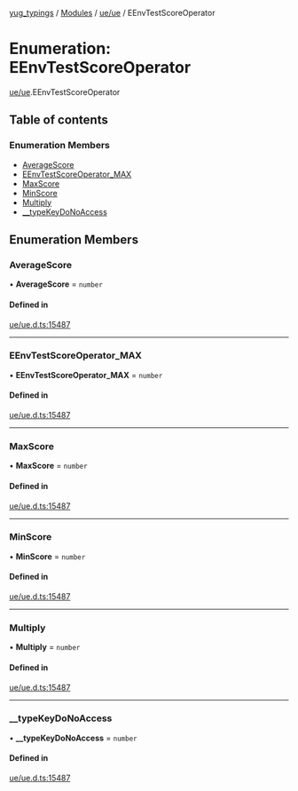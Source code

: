 [yug_typings](../README.md) / [Modules](../modules.md) / [ue/ue](../modules/ue_ue.md) / EEnvTestScoreOperator

# Enumeration: EEnvTestScoreOperator

[ue/ue](../modules/ue_ue.md).EEnvTestScoreOperator

## Table of contents

### Enumeration Members

- [AverageScore](ue_ue.EEnvTestScoreOperator.md#averagescore)
- [EEnvTestScoreOperator\_MAX](ue_ue.EEnvTestScoreOperator.md#eenvtestscoreoperator_max)
- [MaxScore](ue_ue.EEnvTestScoreOperator.md#maxscore)
- [MinScore](ue_ue.EEnvTestScoreOperator.md#minscore)
- [Multiply](ue_ue.EEnvTestScoreOperator.md#multiply)
- [\_\_typeKeyDoNoAccess](ue_ue.EEnvTestScoreOperator.md#__typekeydonoaccess)

## Enumeration Members

### AverageScore

• **AverageScore** = `number`

#### Defined in

[ue/ue.d.ts:15487](https://github.com/YugMetaverse/yug_typings/blob/b7d9b19/ue/ue.d.ts#L15487)

___

### EEnvTestScoreOperator\_MAX

• **EEnvTestScoreOperator\_MAX** = `number`

#### Defined in

[ue/ue.d.ts:15487](https://github.com/YugMetaverse/yug_typings/blob/b7d9b19/ue/ue.d.ts#L15487)

___

### MaxScore

• **MaxScore** = `number`

#### Defined in

[ue/ue.d.ts:15487](https://github.com/YugMetaverse/yug_typings/blob/b7d9b19/ue/ue.d.ts#L15487)

___

### MinScore

• **MinScore** = `number`

#### Defined in

[ue/ue.d.ts:15487](https://github.com/YugMetaverse/yug_typings/blob/b7d9b19/ue/ue.d.ts#L15487)

___

### Multiply

• **Multiply** = `number`

#### Defined in

[ue/ue.d.ts:15487](https://github.com/YugMetaverse/yug_typings/blob/b7d9b19/ue/ue.d.ts#L15487)

___

### \_\_typeKeyDoNoAccess

• **\_\_typeKeyDoNoAccess** = `number`

#### Defined in

[ue/ue.d.ts:15487](https://github.com/YugMetaverse/yug_typings/blob/b7d9b19/ue/ue.d.ts#L15487)

